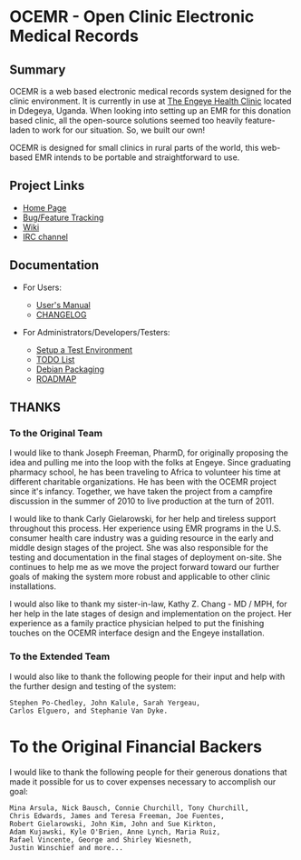 # OCEMR - Open Clinic Electronic Medical Records


## Summary

  OCEMR is a web based electronic medical records system designed for the
clinic environment.  It is currently in use at [The Engeye Health Clinic][s1]
located in Ddegeya, Uganda.  When looking into setting up an EMR for
this donation based clinic, all the open-source solutions seemed too heavily
feature-laden to work for our situation.  So, we built our own!

 OCEMR is designed for small clinics in rural parts of the world, this
web-based EMR intends to be portable and straightforward to use.

[s1]: http://engeye.org/

## Project Links

 * [Home Page](http://github.com/ph1l/ocemr)
 * [Bug/Feature Tracking](https://github.com/ph1l/ocemr/issues)
 * [Wiki](https://github.com/ph1l/ocemr/wiki)
 * [IRC channel](http://webchat.freenode.net/?channels=%23ocemr)

## Documentation

* For Users:
  * [User's Manual](https://github.com/ph1l/ocemr/wiki/DocIndex#users-manual)
  * [CHANGELOG](doc/CHANGELOG)

* For Administrators/Developers/Testers:

  * [Setup a Test Environment](doc/SETUP_TESTING)
  * [TODO List](doc/TODO.md)
  * [Debian Packaging](debian/README.Debian)
  * [ROADMAP](doc/ROADMAP)



## THANKS

### To the Original Team

 I would like to thank Joseph Freeman, PharmD, for originally proposing
the idea and pulling me into the loop with the folks at Engeye.  Since
graduating pharmacy school, he has been traveling to Africa to volunteer
his time at different charitable organizations.  He has been with the
OCEMR project since it's infancy. Together, we have taken the project from
a campfire discussion in the summer of 2010 to live production at the
turn of 2011.

 I would like to thank Carly Gielarowski, for her help and tireless
support throughout this process. Her experience using EMR programs in
the U.S. consumer health care industry was a guiding resource in the
early and middle design stages of the project. She was also responsible
for the testing and documentation in the final stages of deployment
on-site. She continues to help me as we move the project forward toward
our further goals of making the system more robust and applicable to
other clinic installations.

 I would also like to thank my sister-in-law, Kathy Z. Chang - MD / MPH,
for her help in the late stages of design and implementation on the project.
Her experience as a family practice physician helped to put the finishing
touches on the OCEMR interface design and the Engeye installation.


### To the Extended Team

 I would also like to thank the following people for their input and
help with the further design and testing of the system:

	Stephen Po-Chedley, John Kalule, Sarah Yergeau,
	Carlos Elguero, and Stephanie Van Dyke.


# To the Original Financial Backers

 I would like to thank the following people for their generous donations
that made it possible for us to cover expenses necessary to accomplish
our goal:

	Mina Arsula, Nick Bausch, Connie Churchill, Tony Churchill,
	Chris Edwards, James and Teresa Freeman, Joe Fuentes,
	Robert Gielarowski, John Kim, John and Sue Kirkton,
	Adam Kujawski, Kyle O'Brien, Anne Lynch, Maria Ruiz,
	Rafael Vincente, George and Shirley Wiesneth,
	Justin Winschief and more...
